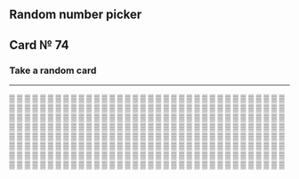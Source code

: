 ## Random number picker 

## Card № 74

### Take a random card
----
[▒](66.md) [▒](36.md) [▒](20.md) [▒](63.md) [▒](4.md) [▒](13.md) [▒](50.md) [▒](81.md) [▒](1.md) [▒](72.md) [▒](25.md) [▒](94.md) [▒](51.md) [▒](42.md) [▒](28.md) [▒](90.md) [▒](90.md) [▒](79.md) [▒](56.md) [▒](23.md) [▒](25.md) [▒](61.md) [▒](9.md) [▒](98.md) [▒](97.md) [▒](52.md) [▒](82.md) [▒](31.md) [▒](46.md) [▒](74.md) [▒](85.md) [▒](61.md) [▒](82.md) [▒](43.md) [▒](57.md) [▒](13.md) [▒](53.md) [▒](52.md) [▒](70.md) [▒](11.md) [▒](3.md) [▒](87.md) [▒](89.md) [▒](41.md) [▒](9.md) [▒](76.md) [▒](69.md) [▒](59.md) [▒](93.md) [▒](41.md) [▒](68.md) [▒](52.md) [▒](5.md) [▒](89.md) [▒](34.md) [▒](10.md) [▒](42.md) [▒](45.md) [▒](80.md) [▒](78.md) [▒](21.md) [▒](82.md) [▒](24.md) [▒](20.md) [▒](58.md) [▒](29.md) [▒](10.md) [▒](43.md) [▒](80.md) [▒](17.md) [▒](74.md) [▒](22.md) [▒](44.md) [▒](65.md) [▒](0.md) [▒](12.md) [▒](56.md) [▒](65.md) [▒](95.md) [▒](94.md) [▒](58.md) [▒](7.md) [▒](65.md) [▒](36.md) [▒](92.md) [▒](41.md) [▒](44.md) [▒](32.md) [▒](14.md) [▒](15.md) [▒](73.md) [▒](37.md) [▒](99.md) [▒](45.md) [▒](88.md) [▒](71.md) [▒](72.md) [▒](58.md) [▒](2.md) [▒](15.md) [▒](99.md) [▒](79.md) [▒](57.md) [▒](12.md) [▒](60.md) [▒](10.md) [▒](54.md) [▒](6.md) [▒](81.md) [▒](97.md) [▒](68.md) [▒](94.md) [▒](64.md) [▒](40.md) [▒](45.md) [▒](75.md) [▒](21.md) [▒](91.md) [▒](35.md) [▒](74.md) [▒](42.md) [▒](5.md) [▒](46.md) [▒](62.md) [▒](16.md) [▒](71.md) [▒](18.md) [▒](93.md) [▒](22.md) [▒](41.md) [▒](23.md) [▒](30.md) [▒](7.md) [▒](58.md) [▒](99.md) [▒](47.md) [▒](76.md) [▒](69.md) [▒](94.md) [▒](13.md) [▒](96.md) [▒](91.md) [▒](3.md) [▒](31.md) [▒](54.md) [▒](1.md) [▒](29.md) [▒](64.md) [▒](75.md) [▒](2.md) [▒](48.md) [▒](73.md) [▒](84.md) [▒](42.md) [▒](62.md) [▒](33.md) [▒](89.md) [▒](39.md) [▒](17.md) [▒](11.md) [▒](4.md) [▒](56.md) [▒](93.md) [▒](84.md) [▒](10.md) [▒](74.md) [▒](2.md) [▒](38.md) [▒](83.md) [▒](99.md) [▒](66.md) [▒](57.md) [▒](27.md) [▒](97.md) [▒](6.md) [▒](49.md) [▒](38.md) [▒](22.md) [▒](67.md) [▒](16.md) [▒](38.md) [▒](50.md) [▒](85.md) [▒](61.md) [▒](79.md) [▒](26.md) [▒](63.md) [▒](11.md) [▒](98.md) [▒](75.md) [▒](3.md) [▒](53.md) [▒](56.md) [▒](28.md) [▒](54.md) [▒](29.md) [▒](72.md) [▒](7.md) [▒](60.md) [▒](46.md) [▒](27.md) [▒](7.md) [▒](96.md) [▒](84.md) [▒](92.md) [▒](30.md) [▒](11.md) [▒](61.md) [▒](34.md) [▒](76.md) [▒](39.md) [▒](30.md) [▒](51.md) [▒](47.md) [▒](55.md) [▒](14.md) [▒](9.md) [▒](12.md) [▒](44.md) [▒](69.md) [▒](17.md) [▒](83.md) [▒](23.md) [▒](86.md) [▒](93.md) [▒](86.md) [▒](14.md) [▒](91.md) [▒](88.md) [▒](19.md) [▒](6.md) [▒](40.md) [▒](64.md) [▒](26.md) [▒](25.md) [▒](67.md) [▒](35.md) [▒](66.md) [▒](73.md) [▒](34.md) [▒](59.md) [▒](84.md) [▒](15.md) [▒](4.md) [▒](47.md) [▒](25.md) [▒](49.md) [▒](77.md) [▒](86.md) [▒](5.md) [▒](31.md) [▒](55.md) [▒](90.md) [▒](95.md) [▒](51.md) [▒](90.md) [▒](51.md) [▒](30.md) [▒](57.md) [▒](20.md) [▒](69.md) [▒](77.md) [▒](86.md) [▒](5.md) [▒](89.md) [▒](36.md) [▒](28.md) [▒](72.md) [▒](8.md) [▒](19.md) [▒](43.md) [▒](17.md) [▒](78.md) [▒](28.md) [▒](55.md) [▒](71.md) [▒](47.md) [▒](50.md) [▒](2.md) [▒](76.md) [▒](40.md) [▒](1.md) [▒](80.md) [▒](19.md) [▒](87.md) [▒](54.md) [▒](81.md) [▒](63.md) 